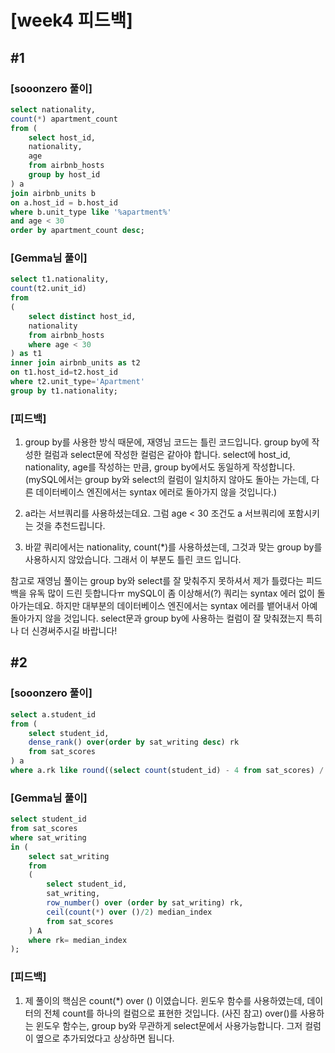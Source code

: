 # [week4 피드백]
## #1
### [sooonzero 풀이]
```sql
select nationality,
count(*) apartment_count
from (
    select host_id,
    nationality,
    age
    from airbnb_hosts
    group by host_id
) a
join airbnb_units b 
on a.host_id = b.host_id
where b.unit_type like '%apartment%'
and age < 30
order by apartment_count desc;
```


### [Gemma님 풀이]
```sql
select t1.nationality,
count(t2.unit_id)
from 
(
    select distinct host_id,
    nationality
    from airbnb_hosts
    where age < 30
) as t1
inner join airbnb_units as t2
on t1.host_id=t2.host_id
where t2.unit_type='Apartment'
group by t1.nationality;
```

### [피드백]
1. group by를 사용한 방식 때문에, 재영님 코드는 틀린 코드입니다.
group by에 작성한 컬럼과 select문에 작성한 컬럼은 같아야 합니다. 
select에 host_id, nationality, age를 작성하는 만큼, group by에서도 동일하게 작성합니다.
(mySQL에서는 group by와 select의 컬럼이 일치하지 않아도 돌아는 가는데, 다른 데이터베이스 엔진에서는 syntax 에러로 돌아가지 않을 것입니다.)

2. a라는 서브쿼리를 사용하셨는데요. 그럼 age < 30 조건도 a 서브쿼리에 포함시키는 것을 추천드립니다.

3. 바깥 쿼리에서는 nationality, count(*)를 사용하셨는데, 그것과 맞는 group by를 사용하시지 않았습니다. 그래서 이 부분도 틀린 코드 입니다.


참고로 재영님 풀이는 group by와 select를 잘 맞춰주지 못하셔서 제가 틀렸다는 피드백을 유독 많이 드린 듯합니다ㅠ
mySQL이 좀 이상해서(?) 쿼리는 syntax 에러 없이 돌아가는데요. 하지만 대부분의 데이터베이스 엔진에서는 syntax 에러를 뱉어내서 아예 돌아가지 않을 것입니다.
select문과 group by에 사용하는 컬럼이 잘 맞춰졌는지 특히나 더 신경써주시길 바랍니다!


## #2
### [sooonzero 풀이]
```sql
select a.student_id
from (
    select student_id,
    dense_rank() over(order by sat_writing desc) rk
    from sat_scores
) a
where a.rk like round((select count(student_id) - 4 from sat_scores) / 2);
```

### [Gemma님 풀이]
```sql
select student_id
from sat_scores
where sat_writing
in (
    select sat_writing
    from
    (
        select student_id,
        sat_writing,
        row_number() over (order by sat_writing) rk,
        ceil(count(*) over ()/2) median_index
        from sat_scores
    ) A
    where rk= median_index
);
```

### [피드백]
1. 제 풀이의 핵심은 count(*) over () 이였습니다.
윈도우 함수를 사용하였는데, 데이터의 전체 count를 하나의 컬럼으로 표현한 것입니다. (사진 참고)
over()를 사용하는 윈도우 함수는, group by와 무관하게 select문에서 사용가능합니다.
그저 컬럼이 옆으로 추가되었다고 상상하면 됩니다.
